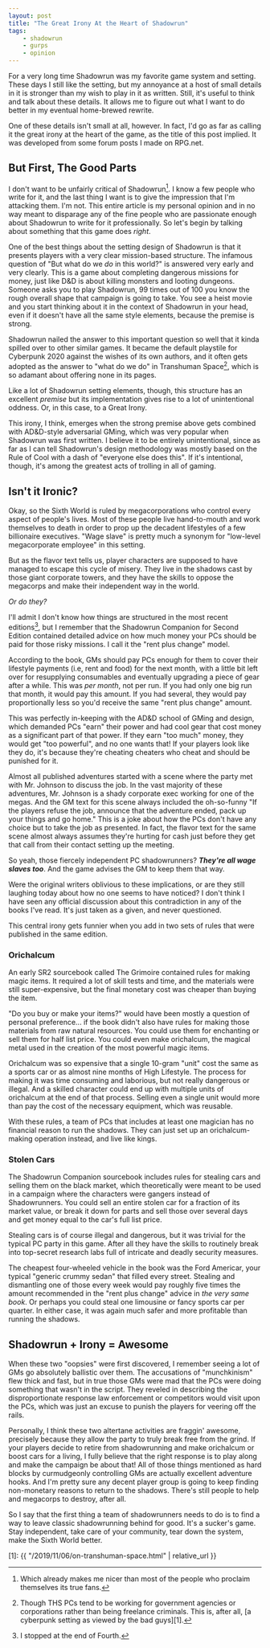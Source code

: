 ```yaml
---
layout: post
title: "The Great Irony At the Heart of Shadowrun"
tags:
    - shadowrun
    - gurps
    - opinion
---
```


For a very long time Shadowrun was my favorite game system and setting. These
days I still like the setting, but my annoyance at a host of small details in it
is stronger than my wish to play in it as written. Still, it's useful to think
and talk about these details. It allows me to figure out what I want to do
better in my eventual home-brewed rewrite.

One of these details isn't small at all, however. In fact, I'd go as far as
calling it the great irony at the heart of the game, as the title of this post
implied. It was developed from some forum posts I made on RPG.net.

## But First, The Good Parts

I don't want to be unfairly critical of Shadowrun[^1]. I know a few people who
write for it, and the last thing I want is to give the impression that I'm
attacking them. I'm not. This entire article is my personal opinion and in no
way meant to disparage any of the fine people who are passionate enough about
Shadowrun to write for it professionally. So let's begin by talking about
something that this game does _right_.

One of the best things about the setting design of Shadowrun is that it presents
players with a very clear mission-based structure. The infamous question of "But
what do we _do_ in this world?" is answered very early and very clearly. This is
a game about completing dangerous missions for money, just like D&D is about
killing monsters and looting dungeons. Someone asks you to play Shadowrun, 99
times out of 100 you know the rough overall shape that campaign is going to
take. You see a heist movie and you start thinking about it in the context of
Shadowrun in your head, even if it doesn't have all the same style elements,
because the premise is strong.

Shadowrun nailed the answer to this important question so well that it kinda
spilled over to other similar games. It became the default playstile for
Cyberpunk 2020 against the wishes of its own authors, and it often gets adopted
as the answer to "what do we do" in Transhuman Space[^2], which is so adamant
about offering none in its pages.

Like a lot of Shadowrun setting elements, though, this structure has an
excellent _premise_ but its implementation gives rise to a lot of unintentional
oddness. Or, in this case, to a Great Irony.

This irony, I think, emerges when the strong premise above gets combined with
AD&D-style adversarial GMing, which was very popular when Shadowrun was first
written. I believe it to be entirely unintentional, since as far as I can tell
Shadowrun's design methodology was mostly based on the Rule of Cool with a dash
of "everyone else does this". If it's intentional, though, it's among the
greatest acts of trolling in all of gaming.


## Isn't it Ironic?

Okay, so the Sixth World is ruled by megacorporations who control every aspect
of people's lives. Most of these people live hand-to-mouth and work themselves
to death in order to prop up the decadent lifestyles of a few billionaire
executives. "Wage slave" is pretty much a synonym for "low-level megacorporate
employee" in this setting.

But as the flavor text tells us, player characters are supposed to have managed
to escape this cycle of misery. They live in the shadows cast by those giant
corporate towers, and they have the skills to oppose the megacorps and make
their independent way in the world.

_Or do they?_

I'll admit I don't know how things are structured in the most recent
editions[^3], but I remember that the Shadowrun Companion for Second Edition
contained detailed advice on how much money your PCs should be paid for those
risky missions.  I call it the "rent plus change" model.

According to the book, GMs should pay PCs enough for them to cover their
lifestyle payments (i.e, rent and food) for the next month, with a little bit
left over for resupplying consumables and eventually upgrading a piece of gear
after a while. This was _per month_, not per run. If you had only one big run
that month, it would pay this amount. If you had several, they would pay
proportionally less so you'd receive the same "rent plus change" amount.

This was perfectly in-keeping with the AD&D school of GMing and design, which
demanded PCs "earn" their power and had cool gear that cost money as a
significant part of that power. If they earn "too much" money, they would get
"too powerful", and no one wants that! If your players look like they do, it's
because they're cheating cheaters who cheat and should be punished for it.

Almost all published adventures started with a scene where the party met with
Mr. Johnson to discuss the job. In the vast majority of these adventures,
Mr. Johnson is a shady corporate exec working for one of the megas. And the GM
text for this scene always included the oh-so-funny "If the players refuse the
job, announce that the adventure ended, pack up your things and go home." This
is a joke about how the PCs don't have any choice but to take the job as
presented. In fact, the flavor text for the same scene almost always assumes
they're hurting for cash just before they get that call from their contact
setting up the meeting.

So yeah, those fiercely independent PC shadowrunners? **_They're all wage slaves
too_**. And the game advises the GM to keep them that way.

Were the original writers oblivious to these implications, or are they still
laughing today about how no one seems to have noticed? I don't think I have seen
any official discussion about this contradiction in any of the books I've
read. It's just taken as a given, and never questioned.

This central irony gets funnier when you add in two sets of rules that were
published in the same edition.

### Orichalcum

An early SR2 sourcebook called The Grimoire contained rules for making magic
items. It required a lot of skill tests and time, and the materials were still
super-expensive, but the final monetary cost was cheaper than buying the item.

"Do you buy or make your items?" would have been mostly a question of personal
preference... if the book didn't also have rules for making those materials from
raw natural resources. You could use them for enchanting or sell them for half
list price. You could even make orichalcum, the magical metal used in the
creation of the most powerful magic items.

Orichalcum was so expensive that a single 10-gram "unit" cost the same as a
sports car or as almost nine months of High Lifestyle. The process for making it
was time consuming and laborious, but not really dangerous or illegal. And a
skilled character could end up with multiple units of orichalcum at the end of
that process. Selling even a single unit would more than pay the cost of the
necessary equipment, which was reusable.

With these rules, a team of PCs that includes at least one magician has no
financial reason to run the shadows. They can just set up an orichalcum-making
operation instead, and live like kings.

### Stolen Cars

The Shadowrun Companion sourcebook includes rules for stealing cars and selling
them on the black market, which theoretically were meant to be used in a
campaign where the characters were gangers instead of Shadowrunners. You could
sell an entire stolen car for a fraction of its market value, or break it down
for parts and sell those over several days and get money equal to the car's full
list price.

Stealing cars is of course illegal and dangerous, but it was trivial for the
typical PC party in this game. After all they have the skills to routinely break
into top-secret research labs full of intricate and deadly security measures.

The cheapest four-wheeled vehicle in the book was the Ford Americar, your
typical "generic crummy sedan" that filled every street. Stealing and
dismantling one of those every week would pay roughly five times the amount
recommended in the "rent plus change" advice in _the very same book_. Or perhaps
you could steal one limousine or fancy sports car per quarter. In either case,
it was again much safer and more profitable than running the shadows.

## Shadowrun + Irony = Awesome

When these two "oopsies" were first discovered, I remember seeing a lot of GMs
go absolutely ballistic over them. The accusations of "munchkinism" flew thick
and fast, but in true those GMs were mad that the PCs were doing something that
wasn't in the script. They reveled in describing the disproportionate response
law enforcement or competitors would visit upon the PCs, which was just an
excuse to punish the players for veering off the rails.

Personally, I think these two altertane activities are fraggin' awesome,
precisely because they allow the party to truly break free from the grind. If
your players decide to retire from shadowrunning and make orichalcum or boost
cars for a living, I fully believe that the right response is to play along and
make the campaign be about that! All of those things mentioned as hard blocks by
curmudgeonly controlling GMs are actually excellent adventure hooks. And I'm
pretty sure any decent player group is going to keep finding non-monetary
reasons to return to the shadows. There's still people to help and megacorps to
destroy, after all.

So I say that the first thing a team of shadowrunners needs to do is to find a
way to leave classic shadowrunning behind for good. It's a sucker's game. Stay
independent, take care of your community, tear down the system, make the Sixth
World better.

[^1]: Which already makes me nicer than most of the people who proclaim
      themselves its true fans.

[^2]: Though THS PCs tend to be working for government agencies or corporations
      rather than being freelance criminals. This is, after all, [a cyberpunk setting
      as viewed by the bad guys][1].

[^3]: I stopped at the end of Fourth.

[1]: {{ "/2019/11/06/on-transhuman-space.html" | relative_url }}
